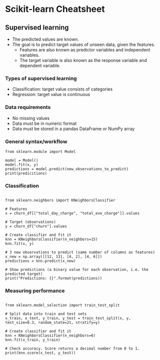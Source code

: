 
# Scikit-learn Cheatsheet

## Supervised learning

- The predicted values are known.
- The goal is to predict target values of unseen data, given the features.
  - Features are also known as predictor variables and independent variables.
  - The target variable is also known as the response variable and dependent variable.

### Types of supervised learning

- Classification: target value consists of categories
- Regression: target value is continuous

### Data requirements

- No missing values
- Data must be in numeric format
- Data must be stored in a pandas DataFrame or NumPy array

### General syntax/workflow

~~~
from sklearn.module import Model

model = Model()
model.fit(x, y)
predictions = model.predict(new_observations_to_predict)
print(predicitions)
~~~

### Classification

~~~

from sklearn.neighbors import KNeighborsClassifier

# Features
x = churn_df[["total_day_charge", "total_eve_charge"]].values

# Target (observations)
y = churn_df["churn"].values

# Create classifier and fit it
knn = KNeighborsClassifier(n_neighbors=15)
knn.fit(x, y)

# 3 new observations to predict (same number of columns as features)
x_new = np.array([[12, 13], [4, 2], [4, 6]])
predictions = knn.predict(x_new)

# Show predictions (a binary value for each observation, i.e. the predicted target)
print("Predictions: {}".format(predictions))

~~~

### Measuring performance

~~~

from sklearn.model_selection import train_test_split

# Split data into train and test sets
x_train, x_test, y_train, y_test = train_test_split(x, y, test_size=0.3, random_state=21, stratify=y)

# Create classifier and fit it
knn = KNeighborsClassifier(n_neighbors=6)
knn.fit(x_train, y_train)

# Check accuracy. Score returns a decimal number from 0 to 1.
print(knn.score(x_test, y_test))

~~~

